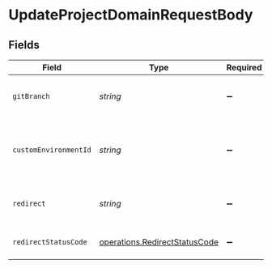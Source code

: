 # UpdateProjectDomainRequestBody


## Fields

| Field                                                                          | Type                                                                           | Required                                                                       | Description                                                                    | Example                                                                        |
| ------------------------------------------------------------------------------ | ------------------------------------------------------------------------------ | ------------------------------------------------------------------------------ | ------------------------------------------------------------------------------ | ------------------------------------------------------------------------------ |
| `gitBranch`                                                                    | *string*                                                                       | :heavy_minus_sign:                                                             | Git branch to link the project domain                                          | <nil>                                                                          |
| `customEnvironmentId`                                                          | *string*                                                                       | :heavy_minus_sign:                                                             | The unique custom environment identifier within the project                    |                                                                                |
| `redirect`                                                                     | *string*                                                                       | :heavy_minus_sign:                                                             | Target destination domain for redirect                                         | foobar.com                                                                     |
| `redirectStatusCode`                                                           | [operations.RedirectStatusCode](../../models/operations/redirectstatuscode.md) | :heavy_minus_sign:                                                             | Status code for domain redirect                                                | 307                                                                            |